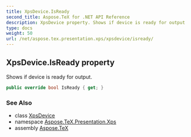 ```yaml
---
title: XpsDevice.IsReady
second_title: Aspose.TeX for .NET API Reference
description: XpsDevice property. Shows if device is ready for output
type: docs
weight: 50
url: /net/aspose.tex.presentation.xps/xpsdevice/isready/
---
```

## XpsDevice.IsReady property

Shows if device is ready for output.

```csharp
public override bool IsReady { get; }
```

### See Also

* class [XpsDevice](../)
* namespace [Aspose.TeX.Presentation.Xps](../../xpsdevice/)
* assembly [Aspose.TeX](../../../)


